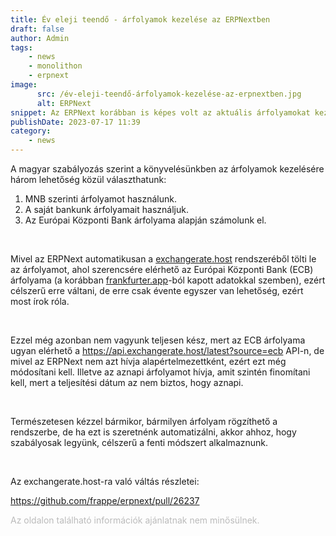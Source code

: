 ```yaml
---
title: Év eleji teendő - árfolyamok kezelése az ERPNextben
draft: false
author: Admin
tags:
    - news
    - monolithon
    - erpnext
image:
      src: /év-eleji-teendő-árfolyamok-kezelése-az-erpnextben.jpg
      alt: ERPNext
snippet: Az ERPNext korábban is képes volt az aktuális árfolyamokat kezelni, azonban az aktuális átváltási árfolyamok kezelésében történ egy kis változás, amivel érdemes tervezni.
publishDate: 2023-07-17 11:39
category:
    - news
---
```


<p>A magyar szabályozás szerint a könyvelésünkben az árfolyamok kezelésére három lehetőség közül választhatunk:</p><ol><li data-list="bullet"><span class="ql-ui" contenteditable="false"></span>MNB szerinti árfolyamot használunk.</li><li data-list="bullet"><span class="ql-ui" contenteditable="false"></span>A saját bankunk árfolyamait használjuk.</li><li data-list="bullet"><span class="ql-ui" contenteditable="false"></span>Az Európai Központi Bank árfolyama alapján számolunk el.</li></ol><p><br></p><p>Mivel az ERPNext automatikusan a <a href="exchangerate.host" rel="noopener noreferrer">exchangerate.host</a> rendszeréből tölti le az árfolyamot, ahol szerencsére elérhető az Európai Központi Bank (ECB) árfolyama (a korábban <a href="frankfurter.app" rel="noopener noreferrer">frankfurter.app</a>-ból kapott adatokkal szemben), ezért célszerű erre váltani, de erre csak évente egyszer van lehetőség, ezért most írok róla.</p><p><br></p><p>Ezzel még azonban nem vagyunk teljesen kész, mert az ECB árfolyama ugyan elérhető a <a href="https://api.exchangerate.host/latest?source=ecb" rel="noopener noreferrer">https://api.exchangerate.host/latest?source=ecb</a> API-n, de mivel az ERPNext nem azt hívja alapértelmezettként, ezért ezt még módosítani kell. Illetve az aznapi árfolyamot hívja, amit szintén finomítani kell, mert a teljesítési dátum az nem biztos, hogy aznapi.</p><p><br></p><p>Természetesen kézzel bármikor, bármilyen árfolyam rögzíthető a rendszerbe, de ha ezt is szeretnénk automatizálni, akkor ahhoz, hogy szabályosak legyünk, célszerű a fenti módszert alkalmaznunk.</p><p><br></p><p>Az exchangerate.host-ra való váltás részletei:</p><p><a href="https://github.com/frappe/erpnext/pull/26237" rel="noopener noreferrer">https://github.com/frappe/erpnext/pull/26237</a></p>

<p><span style="color: rgb(187, 187, 187);">Az oldalon található információk ajánlatnak nem minősülnek. </span></p>

